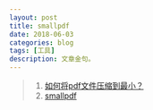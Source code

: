 ```yaml
---
layout: post
title: smallpdf
date: 2018-06-03
categories: blog
tags: [工具]
description: 文章金句。
---
```



>1. [如何将pdf文件压缩到最小？](https://www.zhihu.com/question/30522070)
>1. [smallpdf](https://smallpdf.com/cn/about)
